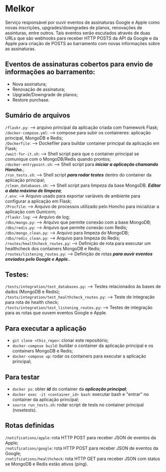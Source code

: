 # Melkor
Serviço responsável por ouvir eventos de assinaturas Google e Apple como novas inscrições, upgrades/downgrades de planos, renovações de assinturas, entre outros. Tais eventos serão escutados através de duas URLs que são webhooks para receber HTTP POSTS da API da Google e da Apple para criação de POSTS ao barramento com novas informações sobre as assinaturas.

## Eventos de assinaturas cobertos para envio de informações ao barramento:

* Nova assinatura;
* Renovação de assinatura;
* Upgrade/Downgrade de planos;
* Restore purchase.

## Sumário de arquivos

```/flaskr.py```: --> arquivo principal da aplicação criada com framework Flask; <br/>
```/docker-compose.yml```: --> compose para subir os containeres: aplicação principal, MongoDB e Redis; <br/>
```/Dockerfile```: --> Dockefiler para buildar container principal da aplicação em Flask; <br/>
```/wait-for-it.sh```: --> Shell script para que o container principal se comunique com o MongoDB/Redis quando prontos; <br/>
```/docker-entrypoint.sh```: --> Shell script para ***iniciar a aplicação chamando Honcho.***; <br/>
```/run_tests.sh```: --> Shell script ***para rodar testes*** dentro do container da aplicação principal; <br/>
```/clean_databases.sh```: --> Shell script para limpeza da base MongoDB. ***Editar a data máxima de limpeza***; <br/>
```/.env```: --> Arquivo usado para exportar variáveis de ambiente para configurar a aplicação em Flask; <br/>
```/Procfile```: --> Arquivo de processos utilizado pelo Honcho para inicializar a aplicação com Gunicorn; <br/>
```/flaskr.log```: --> Arquivo de log; <br/>
```/dbs/mongo.py```: --> Arquivo que permite conexão com a base MongoDB; <br/>
```/dbs/redis.py```: --> Arquivo que permite conexão com Redis; <br/>
```/dbs/mongo_clean.py```: --> Arquivo para limpeza do MongoDB; <br/>
```/dbs/redis_clean.py```: --> Arquivo para limpeza do Redis; <br/>
```/routes/healthcheck_routes.py```: --> Definição de rota para executar um healthcheck dos containers MongoDB e Redis; <br/>
```/routes/listening_routes.py```: --> Definição de rotas ***para ouvir eventos enviados pelo Google e Apple.***. <br/>

## Testes:

```/tests/integration/test_databases.py```: --> Testes relacionados às bases de dados (MongoDB e Redis); <br/>
```/tests/integration/test_healthcheck_routes.py```: --> Teste de integração para rota de health check; <br/> 
```/tests/integration/test_listening_routes.py```: --> Testes de integração para as rotas que ouvem eventos Google e Apple. <br/>

## Para executar a aplicação

* ```git clone <this_repo>```: clonar este repositório;
* ```docker-compose build```: buildar o container da aplicação principal e os containers MongoDB e Redis;
* ```docker-compose up```: rodar os containers para executar a aplicação principal;

## Para testar

* ```docker ps```: obter ***id*** do container da ***aplicação principal***;
* ```docker exec -it <container_id> bash```: executar bash e "entrar" no container da aplicação principal;
* ```source run_tests.sh```: rodar script de tests no container principal (nosetests).

## Rotas definidas

```/notifications/apple```: rota HTTP POST para receber JSON de eventos da Apple; <br/>
```/notifications/google```: rota HTTP POST para receber JSON de eventos da Google; <br/>
```/notifications/healthcheck```: rota HTTP GET para receber JSON com status se MongoDB e Redis estão ativos (ping). <br/>